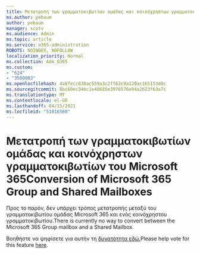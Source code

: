 ```yaml
---
title: Μετατροπή των γραμματοκιβωτίων ομάδας και κοινόχρηστων γραμματοκιβωτίων του Microsoft 365
ms.author: pebaum
author: pebaum
manager: scotv
ms.audience: Admin
ms.topic: article
ms.service: o365-administration
ROBOTS: NOINDEX, NOFOLLOW
localization_priority: Normal
ms.collection: Adm_O365
ms.custom:
- "624"
- "3500003"
ms.openlocfilehash: 4a8fecc830ac559a3c2ff62c9a120ac165153d0c
ms.sourcegitcommit: 8bc60ec34bc1e40685e3976576e04a2623f63a7c
ms.translationtype: MT
ms.contentlocale: el-GR
ms.lasthandoff: 04/15/2021
ms.locfileid: "51816560"
---
```

# <a name="conversion-of-microsoft-365-group-and-shared-mailboxes"></a><span data-ttu-id="fada3-102">Μετατροπή των γραμματοκιβωτίων ομάδας και κοινόχρηστων γραμματοκιβωτίων του Microsoft 365</span><span class="sxs-lookup"><span data-stu-id="fada3-102">Conversion of Microsoft 365 Group and Shared Mailboxes</span></span>

<span data-ttu-id="fada3-103">Προς το παρόν, δεν υπάρχει τρόπος μετατροπής μεταξύ του γραμματοκιβωτίου ομάδας Microsoft 365 και ενός κοινόχρηστου γραμματοκιβωτίου.</span><span class="sxs-lookup"><span data-stu-id="fada3-103">There is currently no way to convert between the Microsoft 365 Group mailbox and a Shared Mailbox.</span></span>

<span data-ttu-id="fada3-104">Βοηθήστε να ψηφίσετε για αυτήν τη [δυνατότητα εδώ.](https://aka.ms/M365GroupToShared)</span><span class="sxs-lookup"><span data-stu-id="fada3-104">Please help vote for this feature [here](https://aka.ms/M365GroupToShared).</span></span>
